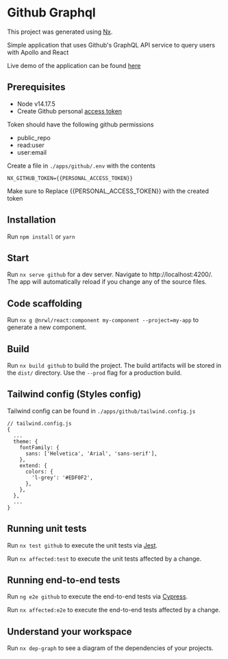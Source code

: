 # Github Graphql

This project was generated using [Nx](https://nx.dev).

Simple application that uses Github's GraphQL API service to query users with Apollo and React

Live demo of the application can be found [here](https://eloquent-banach-51817f.netlify.app/)

## Prerequisites

- Node v14.17.5
- Create Github personal [access token](https://docs.github.com/en/authentication/keeping-your-account-and-data-secure/creating-a-personal-access-token)

Token should have the following github permissions

- public_repo
- read:user
- user:email

Create a file in `./apps/github/.env` with the contents

```
NX_GITHUB_TOKEN={{PERSONAL_ACCESS_TOKEN}}
```

Make sure to Replace {{PERSONAL_ACCESS_TOKEN}} with the created token

## Installation

Run `npm install` or `yarn`

## Start

Run `nx serve github` for a dev server. Navigate to http://localhost:4200/. The app will automatically reload if you change any of the source files.

## Code scaffolding

Run `nx g @nrwl/react:component my-component --project=my-app` to generate a new component.

## Build

Run `nx build github` to build the project. The build artifacts will be stored in the `dist/` directory. Use the `--prod` flag for a production build.

## Tailwind config (Styles config)

Tailwind config can be found in `./apps/github/tailwind.config.js`

```
// tailwind.config.js
{
  ...
  theme: {
    fontFamily: {
      sans: ['Helvetica', 'Arial', 'sans-serif'],
    },
    extend: {
      colors: {
        'l-grey': '#EDF0F2',
      },
    },
  },
  ...
}
```

## Running unit tests

Run `nx test github` to execute the unit tests via [Jest](https://jestjs.io).

Run `nx affected:test` to execute the unit tests affected by a change.

## Running end-to-end tests

Run `ng e2e github` to execute the end-to-end tests via [Cypress](https://www.cypress.io).

Run `nx affected:e2e` to execute the end-to-end tests affected by a change.

## Understand your workspace

Run `nx dep-graph` to see a diagram of the dependencies of your projects.
